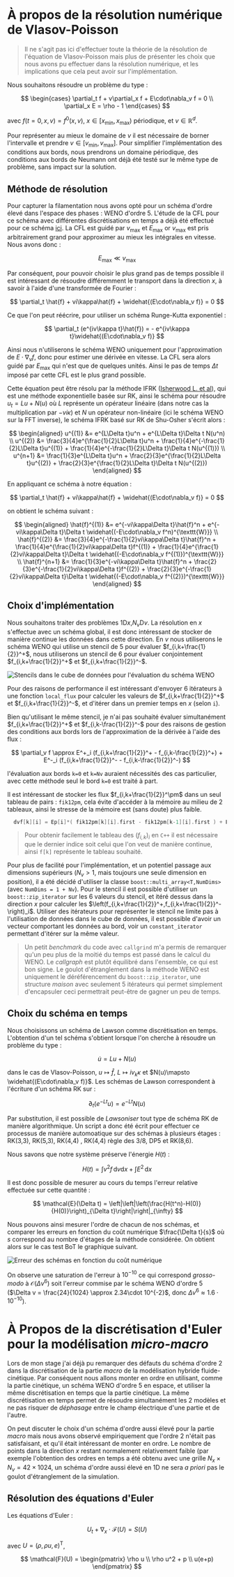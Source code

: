 # À propos de la résolution numérique de Vlasov-Poisson

> Il ne s'agit pas ici d'effectuer toute la théorie de la résolution de l'équation de Vlasov-Poisson mais plus de présenter les choix que nous avons pu effectuer dans la résolution numérique, et les implications que cela peut avoir sur l'implémentation.

Nous souhaitons résoudre un problème du type :

$$
  \begin{cases}
    \partial_t f + v\partial_x f + E\cdot\nabla_v f = 0 \\
    \partial_x E = \rho - 1
  \end{cases}
$$

avec $f(t=0,x,v) = f^0(x,v)$, $x\in [x_{\text{min}},x_{\text{max}})$ périodique, et $v\in\mathbb{R}^d$. 

Pour représenter au mieux le domaine de $v$ il est nécessaire de borner l'intervalle et prendre $v\in [v_{\text{min}},v_{\text{max}}]$. Pour simplifier l'implémentation des conditions aux bords, nous prendrons un domaine périodique, des conditions aux bords de Neumann ont déjà été testé sur le même type de problème, sans impact sur la solution.

## Méthode de résolution

Pour capturer la filamentation nous avons opté pour un schéma d'ordre élevé dans l'espace des phases : WENO d'ordre 5. L'étude de la CFL pour ce schéma avec différentes discrétisations en temps a déjà été effectué pour ce schéma [ici](cfl.ipynb). La CFL est guidé par $v_{\text{max}}$ et $E_{\text{max}}$ or $v_{\text{max}}$ est pris arbitrairement grand pour approximer au mieux les intégrales en vitesse. Nous avons donc :

$$
  E_{\text{max}} \ll v_{\text{max}}
$$

Par conséquent, pour pouvoir choisir le plus grand pas de temps possible il est intéressant de résoudre différemment le transport dans la direction $x$, à savoir à l'aide d'une transformée de Fourier :

$$
  \partial_t \hat{f} + vi\kappa\hat{f} + \widehat{(E\cdot\nabla_v f)} = 0
$$

Ce que l'on peut réécrire, pour utiliser un schéma Runge-Kutta exponentiel :

$$
  \partial_t (e^{iv\kappa t}\hat{f}) = - e^{iv\kappa t}\widehat{(E\cdot\nabla_v f)}
$$

Ainsi nous n'utiliserons le schéma WENO uniquement pour l'approximation de $E\cdot\nabla_v f$, donc pour estimer une dérivée en vitesse. La CFL sera alors guidé par $E_{\text{max}}$ qui n'est que de quelques unités. Ainsi le pas de temps $\Delta t$ imposé par cette CFL est le plus grand possible.

Cette équation peut être résolu par la méthode IFRK ([Isherwood L. et al](https://github.com/Kivvix/miMaS/blob/master/bibliography/pdf/2018-Isherwood(1).pdf)), qui est une méthode exponentielle basée sur RK, ainsi le schéma pour résoudre $u_t = Lu + N(u)$ où $L$ représente un opérateur linéaire (dans notre cas la multiplication par $-vi\kappa$) et $N$ un opérateur non-linéaire (ici le schéma WENO sur la FFT inverse), le schéma IFRK basé sur RK de Shu-Osher s'écrit alors :

$$
  \begin{aligned}
    u^{(1)} &= e^{L\Delta t}u^n + e^{L\Delta t}\Delta t N(u^n) \\
    u^{(2)} &= \frac{3}{4}e^{\frac{1}{2}L\Delta t}u^n + \frac{1}{4}e^{-\frac{1}{2}L\Delta t}u^{(1)} + \frac{1}{4}e^{-\frac{1}{2}L\Delta t}\Delta t N(u^{(1)}) \\
    u^{n+1} &= \frac{1}{3}e^{L\Delta t}u^n + \frac{2}{3}e^{\frac{1}{2}L\Delta t}u^{(2)} + \frac{2}{3}e^{\frac{1}{2}L\Delta t}\Delta t N(u^{(2)})
  \end{aligned}
$$

En appliquant ce schéma à notre équation :

$$
  \partial_t \hat{f} + vi\kappa\hat{f} + \widehat{(E\cdot\nabla_v f)} = 0
$$

on obtient le schéma suivant :

$$
  \begin{aligned}
    \hat{f}^{(1)} &= e^{-vi\kappa\Delta t}\hat{f}^n + e^{-vi\kappa\Delta t}\Delta t \widehat{(-E\cdot\nabla_v f^n)^{\texttt{W}}} \\
    \hat{f}^{(2)} &= \frac{3}{4}e^{-\frac{1}{2}vi\kappa\Delta t}\hat{f}^n + \frac{1}{4}e^{\frac{1}{2}vi\kappa\Delta t}f^{(1)} + \frac{1}{4}e^{\frac{1}{2}vi\kappa\Delta t}\Delta t \widehat{(-E\cdot\nabla_v f^{(1)})^{\texttt{W}}} \\
    \hat{f}^{n+1} &= \frac{1}{3}e^{-vi\kappa\Delta t}\hat{f}^n + \frac{2}{3}e^{-\frac{1}{2}vi\kappa\Delta t}f^{(2)} + \frac{2}{3}e^{-\frac{1}{2}vi\kappa\Delta t}\Delta t \widehat{(-E\cdot\nabla_v f^{(2)})^{\texttt{W}}}
  \end{aligned}
$$

## Choix d'implémentation

Nous souhaitons traiter des problèmes 1D$x$,$N_v$D$v$. La résolution en $x$ s'effectue avec un schéma global, il est donc intéressant de stocker de manière continue les données dans cette direction. En $v$ nous utiliserons le schéma WENO qui utilise un stencil de 5 pour évaluer $f_{i,k+\frac{1}{2}}^+$, nous utiliserons un stencil de 6 pour évaluer conjointement $f_{i,k+\frac{1}{2}}^+$ et $f_{i,k+\frac{1}{2}}^-$.

![Stencils dans le cube de données pour l'évaluation du schéma WENO](img/weno_stencil.png)

Pour des raisons de performance il est intéressant d'envoyer 6 itérateurs à une fonction `local_flux` pour calculer les valeurs de $f_{i,k+\frac{1}{2}}^+$ et $f_{i,k+\frac{1}{2}}^-$, et d'itérer dans un premier temps en $x$ (selon `i`).

Bien qu'utilisant le même stencil, je n'ai pas souhaité évaluer simultanément $f_{i,k+\frac{1}{2}}^+$ et $f_{i,k-\frac{1}{2}}^-$ pour des raisons de gestion des conditions aux bords lors de l'approximation de la dérivée à l'aide des flux :

$$
  \partial_v f \approx E^+_i (f_{i,k+\frac{1}{2}}^+ - f_{i,k-\frac{1}{2}}^+) + E^-_i (f_{i,k+\frac{1}{2}}^- - f_{i,k-\frac{1}{2}}^-)
$$

l'évaluation aux bords `k=0` et `k=Nv` auraient nécessités des cas particulier, avec cette méthode seul le bord `k=0` est traité à part.

Il est intéressant de stocker les flux $f_{i,k+\frac{1}{2}}^\pm$ dans un seul tableau de pairs : `fik12pm`, cela évite d'accéder à la mémoire au milieu de 2 tableaux, ainsi le stresse de la mémoire est (sans doute) plus faible.

```c++
  dvf[k][i] = Ep[i]*( fik12pm[k][i].first - fik12pm[k-1][i].first ) + Em[i]*( fik12pm[k][i].second - fik12pm[k-1][i].second );
```

> Pour obtenir facilement le tableau des $(f_{i,k})_i$ en `C++` il est nécessaire que le dernier indice soit celui que l'on veut de manière continue, ainsi `f[k]` représente le tableau souhaité.

Pour plus de facilité pour l'implémentation, et un potentiel passage aux dimensions supérieurs ($N_v > 1$, mais toujours une seule dimension en position), il a été décidé d'utiliser la classe `boost::multi_array<T,NumDims>` (avec `NumDims = 1 + Nv`). Pour le stencil il est possible d'utiliser un `boost::zip_iterator` sur les 6 valeurs du stencil, et itéré dessus dans la direction $x$ pour calculer les $\left(f_{i,k+\frac{1}{2}}^+,f_{i,k+\frac{1}{2}}^-\right)_i$. Utiliser des itérateurs pour représenter le stencil ne limite pas à l'utilisation de données dans le cube de données, il est possible d'avoir un vecteur comportant les données au bord, voir un `constant_iterator` permettant d'itérer sur la même valeur.

> Un petit *benchmark* du code avec `callgrind` m'a permis de remarquer qu'un peu plus de la moitié du temps est passé dans le calcul du WENO. Le *callgraph* est plutôt équilibré dans l'ensemble, ce qui est bon signe. Le goulot d'étranglement dans la méthode WENO est uniquement le déréférencement du `boost::zip_iterator`, une structure *maison* avec seulement 5 itérateurs qui permet simplement d'encapsuler ceci permettrait peut-être de gagner un peu de temps.

## Choix du schéma en temps

Nous choisissons un schéma de Lawson comme discrétisation en temps. L'obtention d'un tel schéma s'obtient lorsque l'on cherche à résoudre un problème du type :

$$
  \dot{u} = Lu + N(u)
$$

dans le cas de Vlasov-Poisson, $u \mapsto \hat{f}$, $L\mapsto i v_k \kappa$ et $N(u)\mapsto \widehat{(E\cdot\nabla_v f)}$. Les schémas de Lawson correspondent à l'écriture d'un schéma RK sur :

$$
  \partial_t(e^{-Lt}u) = e^{-Lt}N(u)
$$

Par substitution, il est possible de *Lawsoniser* tout type de schéma RK de manière algorithmique. Un script a donc été écrit pour effectuer ce processus de manière automoatique sur des schémas à plusieurs étages : RK(3,3), RK(5,3), RK(4,4) , RK(4,4) règle des 3/8, DP5 et RK(8,6).

Nous savons que notre système préserve l'énergie $H(t)$ :

$$
  H(t) = \int v^2f\,\mathrm{d}v\mathrm{d}x + \int E^2\,\mathrm{d}x
$$

Il est donc possible de mesurer au cours du temps l'erreur relative effectuée sur cette quantité :

$$
  \mathcal{E}(\Delta t) = \left|\left|\left(\frac{H(t^n)-H(0)}{H(0)}\right)_{\Delta t}\right|\right|_{\infty}
$$

Nous pouvons ainsi mesurer l'ordre de chacun de nos schémas, et comparer les erreurs en fonction du coût numérique $\frac{\Delta t}{s}$ où $s$ correspond au nombre d'étages de la méthode considérée. On obtient alors sur le cas test BoT le graphique suivant.

![Erreur des schémas en fonction du coût numérique](img/oHdt.png)

On observe une saturation de l'erreur à $10^{-10}$ ce qui correspond *grosso-modo* à $\mathcal{O}(\Delta v^6)$ soit l'erreur commise par le schéma WENO d'ordre 5 ($\Delta v = \frac{24}{1024} \approx 2.34\cdot 10^{-2}$, donc $\Delta v^6 \approx 1.6\cdot 10^{-10}$).

# À Propos de la discrétisation d'Euler pour la modélisation *micro-macro*

Lors de mon stage j'ai déjà pu remarquer des défauts du schéma d'ordre 2 dans la discrétisation de la partie *macro* de la modélisation hybride fluide-cinétique. Par conséquent nous allons monter en ordre en utilisant, comme la partie cinétique, un schéma WENO d'ordre 5 en espace, et utiliser la même discrétisation en temps que la partie cinétique. La même discrétisation en temps permet de résoudre simultanément les 2 modèles et ne pas risquer de *déphasage* entre le champ électrique d'une partie et de l'autre.

On peut discuter le choix d'un schéma d'ordre aussi élevé pour la partie *macro* mais nous avons observé empiriquement que l'ordre 2 n'était pas satisfaisant, et qu'il était intéressant de monter en ordre. Le nombre de points dans la direction $x$ restant normalement relativement faible (par exemple l'obtention des ordres en temps a été obtenu avec une grille $N_x\times N_v = 42\times 1024$, un schéma d'ordre aussi élevé en 1D ne sera *a priori* pas le goulot d'étranglement de la simulation.

## Résolution des équations d'Euler

Les équations d'Euler :

$$
  U_t + \nabla_x\cdot\mathcal{F}(U) = S(U)
$$

avec $U = (\rho,\rho u,e)^{\textsf{T}}$,

$$
  \mathcal{F}(U) = \begin{pmatrix}
    \rho u       \\
    \rho u^2 + p \\
    u(e+p)
  \end{pmatrix}
$$
